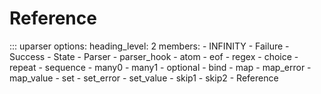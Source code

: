 # Reference

::: uparser
    options:
        heading_level: 2
        members:
        - INFINITY
        - Failure
        - Success
        - State
        - Parser
        - parser_hook
        - atom
        - eof
        - regex
        - choice
        - repeat
        - sequence
        - many0
        - many1
        - optional
        - bind
        - map
        - map_error
        - map_value
        - set
        - set_error
        - set_value
        - skip1
        - skip2
        - Reference
